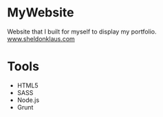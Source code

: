 # MyWebsite
Website that I built for myself to display my portfolio.
www.sheldonklaus.com

# Tools
* HTML5
* SASS
* Node.js
* Grunt
